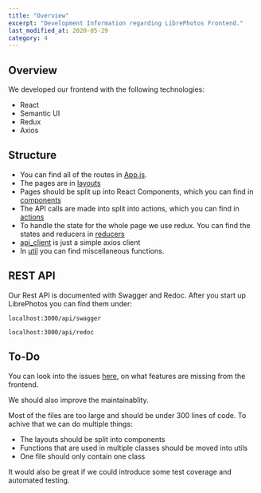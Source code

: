 ```yaml
---
title: "Overview"
excerpt: "Development Information regarding LibrePhotos Frontend."
last_modified_at: 2020-05-29
category: 4
---
```


## Overview

We developed our frontend with the following technologies:
- React
- Semantic UI
- Redux
- Axios

## Structure

- You can find all of the routes in [App.js](https://github.com/LibrePhotos/librephotos-frontend/blob/dev/src/App.js).
- The pages are in [layouts](https://github.com/LibrePhotos/librephotos-frontend/tree/dev/src/layouts)
- Pages should be split up into React Components, which you can find in [components](https://github.com/LibrePhotos/librephotos-frontend/tree/dev/src/components)
- The API calls are made into split into actions, which you can find in [actions](https://github.com/LibrePhotos/librephotos-frontend/tree/dev/src/actions)
- To handle the state for the whole page we use redux. You can find the states and reducers in [reducers](https://github.com/LibrePhotos/librephotos-frontend/tree/dev/src/reducers)
- [api_client](https://github.com/LibrePhotos/librephotos-frontend/tree/dev/src/api_client) is just a simple axios client
- In [util](https://github.com/LibrePhotos/librephotos-frontend/tree/dev/src/util) you can find miscellaneous functions.

## REST API

Our Rest API is documented with Swagger and Redoc. After you start up LibrePhotos you can find them under:
```
localhost:3000/api/swagger
```
```
localhost:3000/api/redoc 
```

## To-Do

You can look into the issues [here](https://github.com/LibrePhotos/librephotos/issues?q=is%3Aopen+is%3Aissue+label%3Afrontend), on what features are missing from the frontend.

We should also improve the maintainablity.

Most of the files are too large and should be under 300 lines of code. To achive that we can do multiple things:
- The layouts should be split into components
- Functions that are used in multiple classes should be moved into utils 
- One file should only contain one class

It would also be great if we could introduce some test coverage and automated testing.
